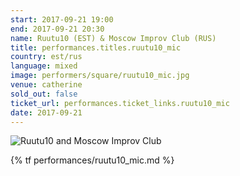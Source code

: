 ```yaml
---
start: 2017-09-21 19:00
end: 2017-09-21 20:30
name: Ruutu10 (EST) & Moscow Improv Club (RUS)
title: performances.titles.ruutu10_mic
country: est/rus
language: mixed
image: performers/square/ruutu10_mic.jpg
venue: catherine
sold_out: false
ticket_url: performances.ticket_links.ruutu10_mic
date: 2017-09-21
---
```


<picture>
    <source media="(min-width: 1200px)" srcset="{% asset_path performers/wide/ruutu10_mic_large.jpg %}">
    <source media="(min-width: 768px)" srcset="{% asset_path performers/wide/ruutu10_mic_large.jpg %}">
    <img src="{% asset_path performers/square/ruutu10_mic.jpg %}" alt="Ruutu10 and Moscow Improv Club">
</picture>

{% tf performances/ruutu10_mic.md %}
